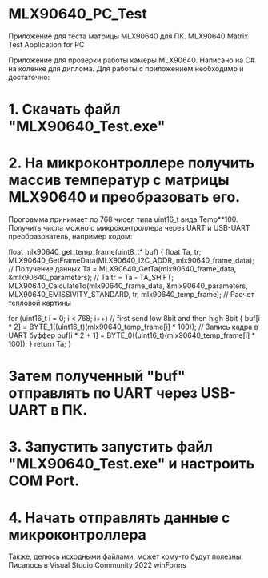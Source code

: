 # MLX90640_PC_Test
Приложение для теста матрицы MLX90640 для ПК. MLX90640 Matrix Test Application for PC

Приложение для проверки работы камеры MLX90640. Написано на C# на коленке для диплома.
Для работы с приложением необходимо и достаточно:
# 1. Скачать файл "MLX90640_Test.exe"
# 2. На микроконтроллере получить массив температур с матрицы MLX90640 и преобразовать его.
Программа принимает по 768 чисел типа uint16_t вида Temp**100.
Получить числа можно с микроконтроллера через UART и USB-UART преобразователь, например кодом:

float mlx90640_get_temp_frame(uint8_t* buf)
{
  float Ta, tr;
  MLX90640_GetFrameData(MLX90640_I2C_ADDR, mlx90640_frame_data); // Получение данных
  Ta = MLX90640_GetTa(mlx90640_frame_data, &mlx90640_parameters); // Ta
  tr = Ta - TA_SHIFT;
  MLX90640_CalculateTo(mlx90640_frame_data, &mlx90640_parameters, MLX90640_EMISSIVITY_STANDARD, tr, mlx90640_temp_frame); // Расчет тепловой картины
  
  for (uint16_t i = 0; i < 768; i++) // first send low 8bit and then high 8bit
  {
    buf[i * 2] = BYTE_1((uint16_t)(mlx90640_temp_frame[i] * 100));		// Запись кадра в UART буффер
    buf[i * 2 + 1] = BYTE_0((uint16_t)(mlx90640_temp_frame[i] * 100));
  }
  return Ta;
}

# Затем полученный "buf" отправлять по UART через USB-UART в ПК.
# 3. Запустить запустить файл "MLX90640_Test.exe" и настроить COM Port.
# 4. Начать отправлять данные с микроконтроллера
Также, делюсь исходными файлами, может кому-то будут полезны. Писалось в Visual Studio Community 2022 winForms
